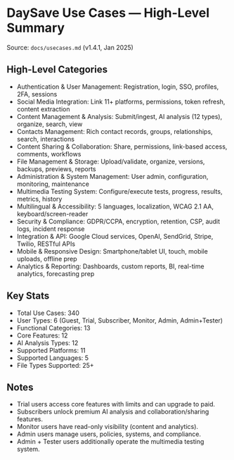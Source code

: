 # DaySave Use Cases — High-Level Summary

Source: `docs/usecases.md` (v1.4.1, Jan 2025)

## High-Level Categories
- Authentication & User Management: Registration, login, SSO, profiles, 2FA, sessions
- Social Media Integration: Link 11+ platforms, permissions, token refresh, content extraction
- Content Management & Analysis: Submit/ingest, AI analysis (12 types), organize, search, view
- Contacts Management: Rich contact records, groups, relationships, search, interactions
- Content Sharing & Collaboration: Share, permissions, link-based access, comments, workflows
- File Management & Storage: Upload/validate, organize, versions, backups, previews, reports
- Administration & System Management: User admin, configuration, monitoring, maintenance
- Multimedia Testing System: Configure/execute tests, progress, results, metrics, history
- Multilingual & Accessibility: 5 languages, localization, WCAG 2.1 AA, keyboard/screen-reader
- Security & Compliance: GDPR/CCPA, encryption, retention, CSP, audit logs, incident response
- Integration & API: Google Cloud services, OpenAI, SendGrid, Stripe, Twilio, RESTful APIs
- Mobile & Responsive Design: Smartphone/tablet UI, touch, mobile uploads, offline prep
- Analytics & Reporting: Dashboards, custom reports, BI, real-time analytics, forecasting prep

## Key Stats
- Total Use Cases: 340
- User Types: 6 (Guest, Trial, Subscriber, Monitor, Admin, Admin+Tester)
- Functional Categories: 13
- Core Features: 12
- AI Analysis Types: 12
- Supported Platforms: 11
- Supported Languages: 5
- File Types Supported: 25+

## Notes
- Trial users access core features with limits and can upgrade to paid.
- Subscribers unlock premium AI analysis and collaboration/sharing features.
- Monitor users have read-only visibility (content and analytics).
- Admin users manage users, policies, systems, and compliance.
- Admin + Tester users additionally operate the multimedia testing system.



